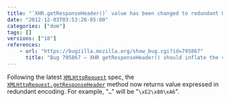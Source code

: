 ```yaml
---
title: "`XHR.getResponseHeader()` value has been changed to redundant UTF-8 byte characters"
date: "2012-12-03T03:53:26-05:00"
categories: ["dom"]
tags: []
versions: ["18"]
references:
    - url: "https://bugzilla.mozilla.org/show_bug.cgi?id=795867"
      title: "Bug 795867 – XHR getResponseHeader() should inflate the value"
---
```

Following the latest [`XMLHttpRequest`](https://developer.mozilla.org/docs/Web/API/XMLHttpRequest) spec, the [`XMLHttpRequest.getResponseHeader`](https://developer.mozilla.org/docs/Web/API/XMLHttpRequest#getResponseHeader) method now returns value expressed in redundant encoding. For example, "`…`" will be "`\xE2\x80\xA6`".
